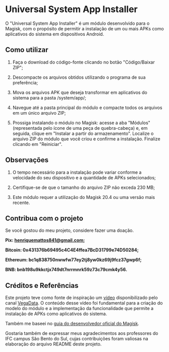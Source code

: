 # Universal System App Installer

O "Universal System App Installer" é um módulo desenvolvido para o Magisk, com o propósito de permitir a instalação de um ou mais APKs como aplicativos do sistema em dispositivos Android.

## Como utilizar

1. Faça o download do código-fonte clicando no botão "Código/Baixar ZIP";

2. Descompacte os arquivos obtidos utilizando o programa de sua preferência;

3. Mova os arquivos APK que deseja transformar em aplicativos do sistema para a pasta /system/app/;

4. Navegue até a pasta principal do módulo e compacte todos os arquivos em um único arquivo ZIP;

5. Prossiga instalando o módulo no Magisk: acesse a aba "Módulos" (representada pelo ícone de uma peça de quebra-cabeça) e, em seguida, clique em "Instalar a partir do armazenamento". Localize o arquivo ZIP do módulo que você criou e confirme a instalação. Finalize clicando em "Reiniciar".

## Observações

1. O tempo necessário para a instalação pode variar conforme a velocidade do seu dispositivo e a quantidade de APKs selecionados;

2. Certifique-se de que o tamanho do arquivo ZIP não exceda 230 MB;

3. Este módulo requer a utilização do Magisk 20.4 ou uma versão mais recente.

## Contribua com o projeto

Se você gostou do meu projeto, considere fazer uma doação.

**Pix: <henriquemattos841@gmail.com>;**

**Bitcoin: 0x431376b69495c4C4E4ffea7BcD31799e74D50284;**

**Ethereum: bc1q838750nwwfw77ey2tj8yw0kz69j9fcz37gwp6f;**

**BNB: bnb198u9kkctjx749dt7nrrmnrk59z73c79cmk4y56.**

## Créditos e Referências

Este projeto teve como fonte de inspiração um [vídeo](https://www.youtube.com/watch?v=tM5dLRbMuwM&t=1523s) disponibilizado pelo canal [VegaData](https://www.youtube.com/@VegaData). O conteúdo desse vídeo foi fundamental para a criação do modelo do módulo e a implementação da funcionalidade que permite a instalação de APKs como aplicativos do sistema.

Também me baseei no [guia do desenvolvedor oficial do Magisk](https://topjohnwu.github.io/Magisk/guides.html).

Gostaria também de expressar meus agradecimentos aos professores do IFC campus São Bento do Sul, cujas contribuições foram valiosas na elaboração do arquivo README deste projeto.
